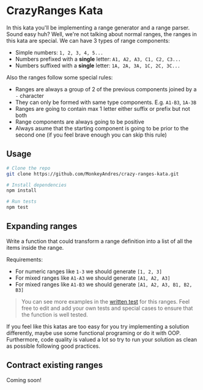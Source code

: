 # CrazyRanges Kata

In this kata you'll be implementing a range generator and a range parser. Sound easy huh? Well, we're not talking about normal ranges, the ranges in this kata are special. We can have 3 types of range components:

- Simple numbers: `1, 2, 3, 4, 5...`
- Numbers prefixed with a **single** letter: `A1, A2, A3, C1, C2, C3...`
- Numbers suffixed with a **single** letter: `1A, 2A, 3A, 1C, 2C, 3C...`

Also the ranges follow some special rules:

- Ranges are always a group of 2 of the previous components joined by a `-` character
- They can only be formed with same type components. E.g. `A1-B3`, `1A-3B`
- Ranges are going to contain max 1 letter either suffix or prefix but not both
- Range components are always going to be positive
- Always asume that the starting component is going to be prior to the second one (if you feel brave enough you can skip this rule)

## Usage

```sh
# Clone the repo
git clone https://github.com/MonkeyAndres/crazy-ranges-kata.git

# Install dependencies
npm install

# Run tests
npm test
```

## Expanding ranges

Write a function that could transform a range definition into a list of all the items inside the range.

Requirements:
- For numeric ranges like `1-3` we should generate `[1, 2, 3]`
- For mixed ranges like `A1-A3` we should generate `[A1, A2, A3]`
- For mixed ranges like `A1-B3` we should generate `[A1, A2, A3, B1, B2, B3]`

> You can see more examples in the [written test](./src/expand-crazy-ranges.test.js) for this ranges. Feel free to edit and add your own tests and special cases to ensure that the function is well tested.

If you feel like this katas are too easy for you try implementing a solution differently, maybe use some functional programing or do it with OOP. Furthermore, code quality is valued a lot so try to run your solution as clean as possible following good practices.

## Contract existing ranges

Coming soon!